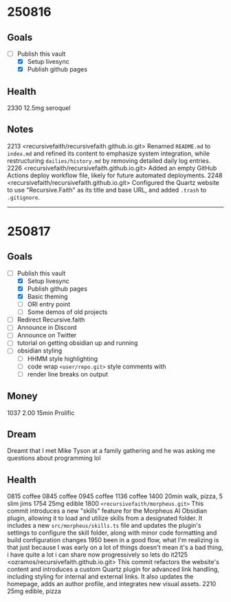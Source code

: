 # 250816
## Goals
- [ ] Publish this vault
	- [x] Setup livesync
	- [x] Publish github pages

## Health
2330 12.5mg seroquel

## Notes
2213 <recursivefaith/recursivefaith.github.io.git> Renamed `README.md` to `index.md` and refined its content to emphasize system integration, while restructuring `dailies/history.md` by removing detailed daily log entries. 
2226 <recursivefaith/recursivefaith.github.io.git> Added an empty GitHub Actions deploy workflow file, likely for future automated deployments. 
2248 <recursivefaith/recursivefaith.github.io.git> Configured the Quartz website to use "Recursive.Faith" as its title and base URL, and added `.trash` to `.gitignore`. 

---
# 250817
## Goals
- [ ] Publish this vault
	- [x] Setup livesync
	- [x] Publish github pages
	- [x] Basic theming
	- [ ] ORI entry point
	- [ ] Some demos of old projects
- [ ] Redirect Recursive.faith
- [ ] Announce in Discord
- [ ] Announce on Twitter 
- [ ] tutorial on getting obsidian up and running
- [ ] obsidian styling
	- [ ] HHMM style highlighting
	- [ ] code wrap `<user/repo.git>` style comments with
	- [ ] render line breaks on output

## Money
1037 2.00 15min Prolific

## Dream
Dreamt that I met Mike Tyson at a family gathering and he was asking me questions about programming lol

## Health
0815 coffee
0845 coffee
0945 coffee
1136 coffee
1400 20min walk, pizza, 5 slim jims
1754 25mg edible
1800 `<recursivefaith/morpheus.git>` This commit introduces a new "skills" feature for the Morpheus AI Obsidian plugin, allowing it to load and utilize skills from a designated folder. It includes a new `src/morpheus/skills.ts` file and updates the plugin's settings to configure the skill folder, along with minor code formatting and build configuration changes
1950 been in a good flow, what I'm realizing is that just because I was early on a lot of things doesn't mean it's a bad thing, i have quite a lot i can share now progressively so lets do it2125 <ozramos/recursivefaith.github.io.git> This commit refactors the website's content and introduces a custom Quartz plugin for advanced link handling, including styling for internal and external links. It also updates the homepage, adds an author profile, and integrates new visual assets. 
2210 25mg edible, pizza